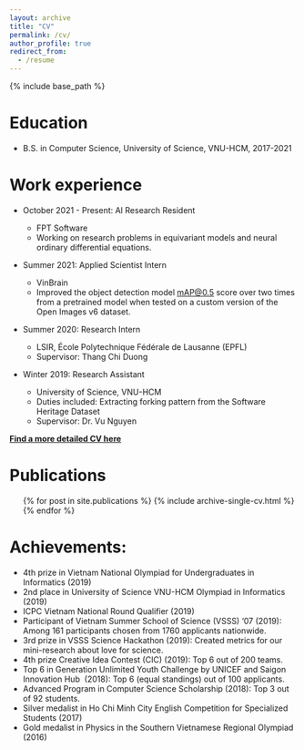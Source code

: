 ```yaml
---
layout: archive
title: "CV"
permalink: /cv/
author_profile: true
redirect_from:
  - /resume
---
```


{% include base_path %}

Education
======
* B.S. in Computer Science, University of Science, VNU-HCM, 2017-2021

Work experience
======
* October 2021 - Present: AI Research Resident
  * FPT Software
  * Working on research problems in equivariant models and neural ordinary differential equations.

* Summer 2021: Applied Scientist Intern
  * VinBrain
  * Improved the object detection model mAP@0.5 score over two times from a pretrained model when tested on a custom version of the Open Images v6 dataset.


* Summer 2020: Research Intern
  * LSIR, École Polytechnique Fédérale de Lausanne (EPFL)
  <!-- * Duties included: Tagging issues -->
  * Supervisor: Thang Chi Duong

* Winter 2019: Research Assistant
  * University of Science, VNU-HCM
  * Duties included: Extracting forking pattern from the Software Heritage Dataset
  * Supervisor: Dr. Vu Nguyen

<!-- Skills
======
* Skill 1
* Skill 2
  * Sub-skill 2.1
  * Sub-skill 2.2
  * Sub-skill 2.3
* Skill 3 -->

**[Find a more detailed CV here](http://nghiahhnguyen.github.io/files/CV.pdf)**

Publications
======
  <ul>{% for post in site.publications %}
    {% include archive-single-cv.html %}
  {% endfor %}</ul>

Achievements:
======
- 4th prize in Vietnam National Olympiad for Undergraduates in Informatics (2019)
- 2nd place in University of Science VNU-HCM Olympiad in Informatics (2019)
- ICPC Vietnam National Round Qualifier (2019)
- Participant of Vietnam Summer School of Science (VSSS) ‘07 (2019): Among 161 participants chosen from 1760 applicants nationwide.
- 3rd prize in VSSS Science Hackathon (2019): Created metrics for our mini-research about love for science.
- 4th prize Creative Idea Contest (CIC) (2019): Top 6 out of 200 teams.
- Top 6 in Generation Unlimited Youth Challenge by UNICEF and Saigon Innovation Hub  (2018): Top 6 (equal standings) out of 100 applicants.
- Advanced Program in Computer Science Scholarship (2018): Top 3 out of 92 students.
- Silver medalist in Ho Chi Minh City English Competition for Specialized Students (2017)
- Gold medalist in Physics in the Southern Vietnamese Regional Olympiad  (2016)

<!-- Talks
======
  <ul>{% for post in site.talks %}
    {% include archive-single-talk-cv.html %}
  {% endfor %}</ul> -->
  
<!-- Teaching
======
  <ul>{% for post in site.teaching %}
    {% include archive-single-cv.html %}
  {% endfor %}</ul> -->
  
<!-- Service and leadership
======
* Currently signed in to 43 different slack teams -->
